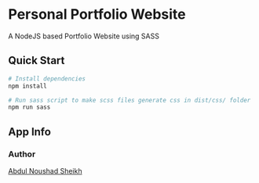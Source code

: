 # Personal Portfolio Website
A NodeJS based Portfolio Website using SASS

## Quick Start

```bash
# Install dependencies
npm install

# Run sass script to make scss files generate css in dist/css/ folder
npm run sass
```

## App Info

### Author

[Abdul Noushad Sheikh](http://www.abdul.co.in)
